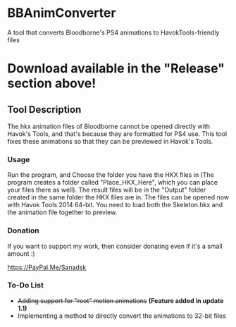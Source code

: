 # BBAnimConverter
A tool that converts Bloodborne's PS4 animations to HavokTools-friendly files

# Download available in the "Release" section above!


## Tool Description
The hkx animation files of Bloodborne cannot be opened directly with Havok's Tools, and that's because they are formatted for PS4 use. This tool fixes these animations so that they can be previewed in Havok's Tools.


### Usage

Run the program, and Choose the folder you have the HKX files in (The program creates a folder called "Place_HKX_Here", which you can place your files there as well). The result files will be in the "Output" folder created in the same folder the HKX files are in.
The files can be opened now with Havok Tools 2014 64-bit.
You need to load both the Skeleton.hkx and the animation file together to preview.

### Donation
If you want to support my work, then consider donating even if it's a small amount :)

https://PayPal.Me/Sanadsk


### To-Do List

- ~~Adding support for "root" motion animations~~ **(Feature added in update 1.1)**
- Implementing a method to directly convert the animations to 32-bit files

